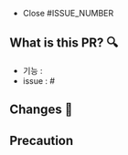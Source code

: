- Close #ISSUE_NUMBER

## What is this PR? 🔍

- 기능 :
- issue : #

## Changes 📝

<!--
## ScreenShot 📷
이번 PR에서의 변경점

| Before                     | After                     |
| -------------------------- | ------------------------- |
| ![Before Image](링크_넣기) | ![After Image](링크_넣기) |
-->

## Precaution

<!-- ## ✔️ Please check if the PR fulfills these requirements

- [ ] It's submitted to the correct branch, not the `develop` branch unconditionally?
- [ ] If on a hotfix branch, ensure it targets `main`?
- [ ] There are no warning message when you run `yarn lint` -->
